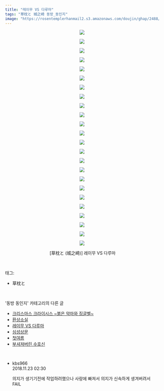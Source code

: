 ```yaml
---
title: "레이무 VS 다루마"
tags: "草枕と 城之崎 동방_동인지"
image: "https://rosentemplerhanmail2.s3.amazonaws.com/doujin/ghap/2488/001.jpg"
---
```

<div class="article">
<p style="text-align: center; clear: none; float: none;"><img src="{{ site.imgserver12 }}/ghap/2488/001.jpg"/></p>
<p style="text-align: center; clear: none; float: none;"><img src="{{ site.imgserver12 }}/ghap/2488/002.jpg"/></p>
<p style="text-align: center; clear: none; float: none;"><img src="{{ site.imgserver12 }}/ghap/2488/003.jpg"/></p>
<p style="text-align: center; clear: none; float: none;"><img src="{{ site.imgserver12 }}/ghap/2488/004.jpg"/></p>
<p style="text-align: center; clear: none; float: none;"><img src="{{ site.imgserver12 }}/ghap/2488/005.jpg"/></p>
<p style="text-align: center; clear: none; float: none;"><img src="{{ site.imgserver12 }}/ghap/2488/006.jpg"/></p>
<p style="text-align: center; clear: none; float: none;"><img src="{{ site.imgserver12 }}/ghap/2488/007.jpg"/></p>
<p style="text-align: center; clear: none; float: none;"><img src="{{ site.imgserver12 }}/ghap/2488/008.jpg"/></p>
<p style="text-align: center; clear: none; float: none;"><img src="{{ site.imgserver12 }}/ghap/2488/009.jpg"/></p>
<p style="text-align: center; clear: none; float: none;"><img src="{{ site.imgserver12 }}/ghap/2488/010.jpg"/></p>
<p style="text-align: center; clear: none; float: none;"><img src="{{ site.imgserver12 }}/ghap/2488/011.jpg"/></p>
<p style="text-align: center; clear: none; float: none;"><img src="{{ site.imgserver12 }}/ghap/2488/012.jpg"/></p>
<p style="text-align: center; clear: none; float: none;"><img src="{{ site.imgserver12 }}/ghap/2488/013.jpg"/></p>
<p style="text-align: center; clear: none; float: none;"><img src="{{ site.imgserver12 }}/ghap/2488/014.jpg"/></p>
<p style="text-align: center; clear: none; float: none;"><img src="{{ site.imgserver12 }}/ghap/2488/015.jpg"/></p>
<p style="text-align: center; clear: none; float: none;"><img src="{{ site.imgserver12 }}/ghap/2488/016.jpg"/></p>
<p style="text-align: center; clear: none; float: none;"><img src="{{ site.imgserver12 }}/ghap/2488/017.jpg"/></p>
<p style="text-align: center; clear: none; float: none;"><img src="{{ site.imgserver12 }}/ghap/2488/018.jpg"/></p>
<p style="text-align: center; clear: none; float: none;"><img src="{{ site.imgserver12 }}/ghap/2488/019.jpg"/></p>
<p style="text-align: center; clear: none; float: none;"><img src="{{ site.imgserver12 }}/ghap/2488/020.jpg"/></p>
<p style="text-align: center; clear: none; float: none;"><img src="{{ site.imgserver12 }}/ghap/2488/021.jpg"/></p>
<p style="text-align: center; clear: none; float: none;"><img src="{{ site.imgserver12 }}/ghap/2488/022.jpg"/></p>
<p style="text-align: center; clear: none; float: none;"><img src="{{ site.imgserver12 }}/ghap/2488/023.jpg"/></p>
<p style="text-align: center; clear: none; float: none;"><img src="{{ site.imgserver12 }}/ghap/2488/024.jpg"/></p>
<p style="text-align: center; clear: none; float: none;"> [草枕と (城之崎)] 레이무 VS 다루마</p>
</div><br/>
<div class="tagTrail">
<p>태그: </p>
<ul>
<li>草枕と</li>
</ul>
</div><br/>
<div class="another">
<p>'동방 동인지' 카테고리의 다른 글</p>
<ul>
<li><a href="/ghap_2490">크리스마스 크라이시스 ~붉은 악마와 징글벨~</a></li>
<li><a href="/ghap_2489">환상소실</a></li>
<li><a href="/ghap_2488">레이무 VS 다루마</a></li>
<li><a href="/ghap_2485">심성상문</a></li>
<li><a href="/ghap_2484">첫여름</a></li>
<li><a href="/ghap_2482">부셔져버린 수호신</a></li>
</ul>
</div><br/>
<div class="cb_module cb_fluid">
<div class="cb_wrt cb_profile">
<div class="comment">
<ul>
<li class="cb_thumb_off" id="comment15377218">
<div class="cb_comment_area">
<div class="cb_info_area">
<div class="cb_section">
<span class="cb_nick_name">kbs966</span>
</div>
<div class="cb_section">
<span class="cb_date">2018.11.23 02:30 </span>
</div>
</div>
<div class="cb_dsc_comment">
<p class="cb_dsc">
											의지가 생기기전에 작업하려했으나 사랑에 빠져서 의지가 신속하게 생겨버려서 FAIL
										</p>
</div>
</div></li>
</ul>
</div>
</div><!-- commentList close -->
</div><br/>
